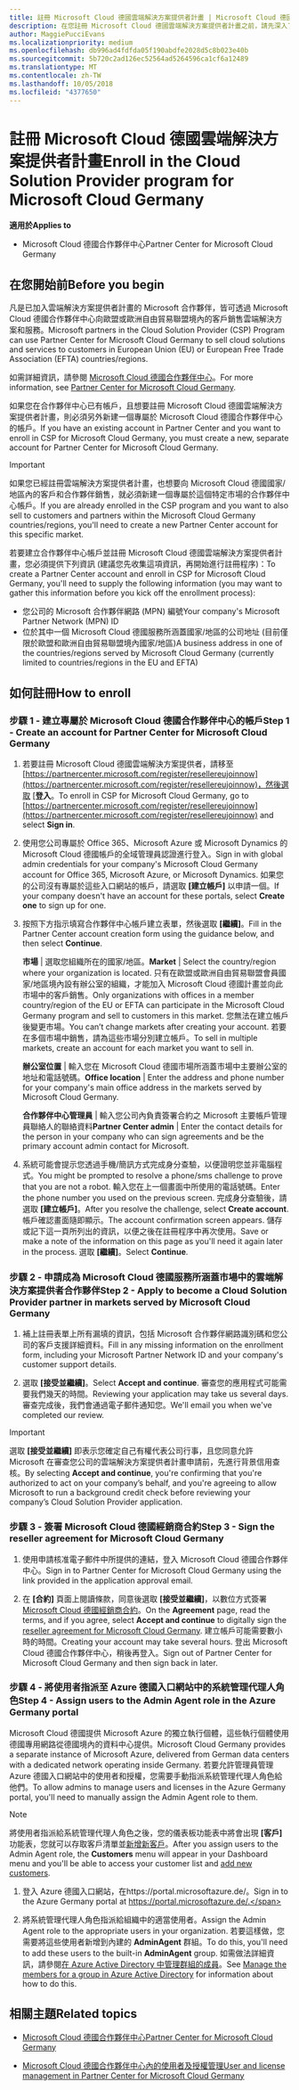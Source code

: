```yaml
---
title: 註冊 Microsoft Cloud 德國雲端解決方案提供者計畫 | Microsoft Cloud 德國合作夥伴中心
description: 在您註冊 Microsoft Cloud 德國雲端解決方案提供者計畫之前，請先深入了解雲端解決方案提供者計畫需求。
author: MaggiePucciEvans
ms.localizationpriority: medium
ms.openlocfilehash: db996ad4fdfda05f190abdfe2028d5c8b023e40b
ms.sourcegitcommit: 5b720c2ad126ec52564ad5264596ca1cf6a12489
ms.translationtype: MT
ms.contentlocale: zh-TW
ms.lasthandoff: 10/05/2018
ms.locfileid: "4377650"
---
```

# <a name="enroll-in-the-cloud-solution-provider-program-for-microsoft-cloud-germany"></a><span data-ttu-id="af424-103">註冊 Microsoft Cloud 德國雲端解決方案提供者計畫</span><span class="sxs-lookup"><span data-stu-id="af424-103">Enroll in the Cloud Solution Provider program for Microsoft Cloud Germany</span></span>

**<span data-ttu-id="af424-104">適用於</span><span class="sxs-lookup"><span data-stu-id="af424-104">Applies to</span></span>**

-  <span data-ttu-id="af424-105">Microsoft Cloud 德國合作夥伴中心</span><span class="sxs-lookup"><span data-stu-id="af424-105">Partner Center for Microsoft Cloud Germany</span></span>

## <a name="before-you-begin"></a><span data-ttu-id="af424-106">在您開始前</span><span class="sxs-lookup"><span data-stu-id="af424-106">Before you begin</span></span>

<span data-ttu-id="af424-107">凡是已加入雲端解決方案提供者計畫的 Microsoft 合作夥伴，皆可透過 Microsoft Cloud 德國合作夥伴中心向歐盟或歐洲自由貿易聯盟境內的客戶銷售雲端解決方案和服務。</span><span class="sxs-lookup"><span data-stu-id="af424-107">Microsoft partners in the Cloud Solution Provider (CSP) Program can use Partner Center for Microsoft Cloud Germany to sell cloud solutions and services to customers in European Union (EU) or European Free Trade Association (EFTA) countries/regions.</span></span>

<span data-ttu-id="af424-108">如需詳細資訊，請參閱 [Microsoft Cloud 德國合作夥伴中心](partner-center-for-microsoft-cloud-germany.md)。</span><span class="sxs-lookup"><span data-stu-id="af424-108">For more information, see [Partner Center for Microsoft Cloud Germany](partner-center-for-microsoft-cloud-germany.md).</span></span>

<span data-ttu-id="af424-109">如果您在合作夥伴中心已有帳戶，且想要註冊 Microsoft Cloud 德國雲端解決方案提供者計畫，則必須另外新建一個專屬於 Microsoft Cloud 德國合作夥伴中心的帳戶。</span><span class="sxs-lookup"><span data-stu-id="af424-109">If you have an existing account in Partner Center and you want to enroll in CSP for Microsoft Cloud Germany, you must create a new, separate account for Partner Center for Microsoft Cloud Germany.</span></span>

> [!IMPORTANT]  
> <span data-ttu-id="af424-110">如果您已經註冊雲端解決方案提供者計畫，也想要向 Microsoft Cloud 德國國家/地區內的客戶和合作夥伴銷售，就必須新建一個專屬於這個特定市場的合作夥伴中心帳戶。</span><span class="sxs-lookup"><span data-stu-id="af424-110">If you are already enrolled in the CSP program and you want to also sell to customers and partners within the Microsoft Cloud Germany countries/regions, you'll need to create a new Partner Center account for this specific market.</span></span>  

<span data-ttu-id="af424-111">若要建立合作夥伴中心帳戶並註冊 Microsoft Cloud 德國雲端解決方案提供者計畫，您必須提供下列資訊 (建議您先收集這項資訊，再開始進行註冊程序)：</span><span class="sxs-lookup"><span data-stu-id="af424-111">To create a Partner Center account and enroll in CSP for Microsoft Cloud Germany, you'll need to supply the following information (you may want to gather this information before you kick off the enrollment process):</span></span>

-  <span data-ttu-id="af424-112">您公司的 Microsoft 合作夥伴網路 (MPN) 編號</span><span class="sxs-lookup"><span data-stu-id="af424-112">Your company's Microsoft Partner Network (MPN) ID</span></span> 
-  <span data-ttu-id="af424-113">位於其中一個 Microsoft Cloud 德國服務所涵蓋國家/地區的公司地址 (目前僅限於歐盟和歐洲自由貿易聯盟境內國家/地區)</span><span class="sxs-lookup"><span data-stu-id="af424-113">A business address in one of the countries/regions served by Microsoft Cloud Germany (currently limited to countries/regions in the EU and EFTA)</span></span> 

## <a name="how-to-enroll"></a><span data-ttu-id="af424-114">如何註冊</span><span class="sxs-lookup"><span data-stu-id="af424-114">How to enroll</span></span> 

### <a name="step-1---create-an-account-for-partner-center-for-microsoft-cloud-germany"></a><span data-ttu-id="af424-115">步驟 1 - 建立專屬於 Microsoft Cloud 德國合作夥伴中心的帳戶</span><span class="sxs-lookup"><span data-stu-id="af424-115">Step 1 - Create an account for Partner Center for Microsoft Cloud Germany</span></span> 

1.  <span data-ttu-id="af424-116">若要註冊 Microsoft Cloud 德國雲端解決方案提供者，請移至[https://partnercenter.microsoft.com/register/resellereujoinnow](https://partnercenter.microsoft.com/register/resellereujoinnow)，然後選取 [**登入**。</span><span class="sxs-lookup"><span data-stu-id="af424-116">To enroll in CSP for Microsoft Cloud Germany, go to [https://partnercenter.microsoft.com/register/resellereujoinnow](https://partnercenter.microsoft.com/register/resellereujoinnow) and select **Sign in**.</span></span> 

2.  <span data-ttu-id="af424-117">使用您公司專屬於 Office 365、Microsoft Azure 或 Microsoft Dynamics 的 Microsoft Cloud 德國帳戶的全域管理員認證進行登入。</span><span class="sxs-lookup"><span data-stu-id="af424-117">Sign in with global admin credentials for your company's Microsoft Cloud Germany account for Office 365, Microsoft Azure, or Microsoft Dynamics.</span></span> <span data-ttu-id="af424-118">如果您的公司沒有專屬於這些入口網站的帳戶，請選取 **\[建立帳戶\]** 以申請一個。</span><span class="sxs-lookup"><span data-stu-id="af424-118">If your company doesn't have an account for these portals, select **Create one** to sign up for one.</span></span>

3.  <span data-ttu-id="af424-119">按照下方指示填寫合作夥伴中心帳戶建立表單，然後選取 **\[繼續\]**。</span><span class="sxs-lookup"><span data-stu-id="af424-119">Fill in the Partner Center account creation form using the guidance below, and then select **Continue**.</span></span>   

    <span data-ttu-id="af424-120">**市場** | 選取您組織所在的國家/地區。</span><span class="sxs-lookup"><span data-stu-id="af424-120">**Market** | Select the country/region where your organization is located.</span></span> <span data-ttu-id="af424-121">只有在歐盟或歐洲自由貿易聯盟會員國家/地區境內設有辦公室的組織，才能加入 Microsoft Cloud 德國計畫並向此市場中的客戶銷售。</span><span class="sxs-lookup"><span data-stu-id="af424-121">Only organizations with offices in a member country/region of the EU or EFTA can participate in the Microsoft Cloud Germany program and sell to customers in this market.</span></span> <span data-ttu-id="af424-122">您無法在建立帳戶後變更市場。</span><span class="sxs-lookup"><span data-stu-id="af424-122">You can’t change markets after creating your account.</span></span> <span data-ttu-id="af424-123">若要在多個市場中銷售，請為這些市場分別建立帳戶。</span><span class="sxs-lookup"><span data-stu-id="af424-123">To sell in multiple markets, create an account for each market you want to sell in.</span></span>

    <span data-ttu-id="af424-124">**辦公室位置** | 輸入您在 Microsoft Cloud 德國市場所涵蓋市場中主要辦公室的地址和電話號碼。</span><span class="sxs-lookup"><span data-stu-id="af424-124">**Office location** | Enter the address and phone number for your company's main office address in the markets served by Microsoft Cloud Germany.</span></span>

    <span data-ttu-id="af424-125">**合作夥伴中心管理員** | 輸入您公司內負責簽署合約之 Microsoft 主要帳戶管理員聯絡人的聯絡資料</span><span class="sxs-lookup"><span data-stu-id="af424-125">**Partner Center admin** | Enter the contact details for the person in your company who can sign agreements and be the primary account admin contact for Microsoft.</span></span> 

4.  <span data-ttu-id="af424-126">系統可能會提示您透過手機/簡訊方式完成身分查驗，以便證明您並非電腦程式。</span><span class="sxs-lookup"><span data-stu-id="af424-126">You might be prompted to resolve a phone/sms challenge to prove that you are not a robot.</span></span> <span data-ttu-id="af424-127">輸入您在上一個畫面中所使用的電話號碼。</span><span class="sxs-lookup"><span data-stu-id="af424-127">Enter the phone number you used on the previous screen.</span></span> <span data-ttu-id="af424-128">完成身分查驗後，請選取 **\[建立帳戶\]**。</span><span class="sxs-lookup"><span data-stu-id="af424-128">After you resolve the challenge, select **Create account**.</span></span> <span data-ttu-id="af424-129">帳戶確認畫面隨即顯示。</span><span class="sxs-lookup"><span data-stu-id="af424-129">The account confirmation screen appears.</span></span> <span data-ttu-id="af424-130">儲存或記下這一頁所列出的資訊，以便之後在註冊程序中再次使用。</span><span class="sxs-lookup"><span data-stu-id="af424-130">Save or make a note of the information on this page as you'll need it again later in the process.</span></span> <span data-ttu-id="af424-131">選取 **\[繼續\]**。</span><span class="sxs-lookup"><span data-stu-id="af424-131">Select **Continue**.</span></span>

### <a name="step-2---apply-to-become-a-cloud-solution-provider-partner-in-markets-served-by-microsoft-cloud-germany"></a><span data-ttu-id="af424-132">步驟 2 - 申請成為 Microsoft Cloud 德國服務所涵蓋市場中的雲端解決方案提供者合作夥伴</span><span class="sxs-lookup"><span data-stu-id="af424-132">Step 2 - Apply to become a Cloud Solution Provider partner in markets served by Microsoft Cloud Germany</span></span> 

1.  <span data-ttu-id="af424-133">補上註冊表單上所有漏填的資訊，包括 Microsoft 合作夥伴網路識別碼和您公司的客戶支援詳細資料。</span><span class="sxs-lookup"><span data-stu-id="af424-133">Fill in any missing information on the enrollment form, including your Microsoft Partner Network ID and your company's customer support details.</span></span> 

2.  <span data-ttu-id="af424-134">選取 **\[接受並繼續\]**。</span><span class="sxs-lookup"><span data-stu-id="af424-134">Select **Accept and continue**.</span></span> <span data-ttu-id="af424-135">審查您的應用程式可能需要我們幾天的時間。</span><span class="sxs-lookup"><span data-stu-id="af424-135">Reviewing your application may take us several days.</span></span> <span data-ttu-id="af424-136">審查完成後，我們會通過電子郵件通知您。</span><span class="sxs-lookup"><span data-stu-id="af424-136">We'll email you when we've completed our review.</span></span>

> [!IMPORTANT]  
> <span data-ttu-id="af424-137">選取 **\[接受並繼續\]** 即表示您確定自己有權代表公司行事，且您同意允許 Microsoft 在審查您公司的雲端解決方案提供者計畫申請前，先進行背景信用查核。</span><span class="sxs-lookup"><span data-stu-id="af424-137">By selecting **Accept and continue**, you're confirming that you're authorized to act on your company’s behalf, and you're agreeing to allow Microsoft to run a background credit check before reviewing your company’s Cloud Solution Provider application.</span></span>

### <a name="step-3---sign-the-reseller-agreement-for-microsoft-cloud-germany"></a><span data-ttu-id="af424-138">步驟 3 - 簽署 Microsoft Cloud 德國經銷商合約</span><span class="sxs-lookup"><span data-stu-id="af424-138">Step 3 - Sign the reseller agreement for Microsoft Cloud Germany</span></span> 

1. <span data-ttu-id="af424-139">使用申請核准電子郵件中所提供的連結，登入 Microsoft Cloud 德國合作夥伴中心。</span><span class="sxs-lookup"><span data-stu-id="af424-139">Sign in to Partner Center for Microsoft Cloud Germany using the link provided in the application approval email.</span></span> 

2. <span data-ttu-id="af424-140">在 **\[合約\]** 頁面上閱讀條款，同意後選取 **\[接受並繼續\]**，以數位方式簽署 [Microsoft Cloud 德國經銷商合約](https://go.microsoft.com/fwlink/p/?linkid=831385)。</span><span class="sxs-lookup"><span data-stu-id="af424-140">On the **Agreement** page, read the terms, and if you agree, select **Accept and continue** to digitally sign the [reseller agreement for Microsoft Cloud Germany](https://go.microsoft.com/fwlink/p/?linkid=831385).</span></span> <span data-ttu-id="af424-141">建立帳戶可能需要數小時的時間。</span><span class="sxs-lookup"><span data-stu-id="af424-141">Creating your account may take several hours.</span></span> <span data-ttu-id="af424-142">登出 Microsoft Cloud 德國合作夥伴中心，稍後再登入。</span><span class="sxs-lookup"><span data-stu-id="af424-142">Sign out of Partner Center for Microsoft Cloud Germany and then sign back in later.</span></span>

### <a name="step-4---assign-users-to-the-admin-agent-role-in-the-azure-germany-portal"></a><span data-ttu-id="af424-143">步驟 4 - 將使用者指派至 Azure 德國入口網站中的系統管理代理人角色</span><span class="sxs-lookup"><span data-stu-id="af424-143">Step 4 - Assign users to the Admin Agent role in the Azure Germany portal</span></span> 

<span data-ttu-id="af424-144">Microsoft Cloud 德國提供 Microsoft Azure 的獨立執行個體，這些執行個體使用德國專用網路從德國境內的資料中心提供。</span><span class="sxs-lookup"><span data-stu-id="af424-144">Microsoft Cloud Germany provides a separate instance of Microsoft Azure, delivered from German data centers with a dedicated network operating inside Germany.</span></span> <span data-ttu-id="af424-145">若要允許管理員管理 Azure 德國入口網站中的使用者和授權，您需要手動指派系統管理代理人角色給他們。</span><span class="sxs-lookup"><span data-stu-id="af424-145">To allow admins to manage users and licenses in the Azure Germany portal, you'll need to manually assign the Admin Agent role to them.</span></span>

> [!NOTE]  
> <span data-ttu-id="af424-146">將使用者指派給系統管理代理人角色之後，您的儀表板功能表中將會出現 **\[客戶\]** 功能表，您就可以存取客戶清單並[新增新客戶](add-a-new-customer.md)。</span><span class="sxs-lookup"><span data-stu-id="af424-146">After you assign users to the Admin Agent role, the **Customers** menu will appear in your Dashboard menu and you'll be able to access your customer list and [add new customers](add-a-new-customer.md).</span></span>   

1.  <span data-ttu-id="af424-147">登入 Azure 德國入口網站，在https://portal.microsoftazure.de/。</span><span class="sxs-lookup"><span data-stu-id="af424-147">Sign in to the Azure Germany portal at https://portal.microsoftazure.de/.</span></span>

2.  <span data-ttu-id="af424-148">將系統管理代理人角色指派給組織中的適當使用者。</span><span class="sxs-lookup"><span data-stu-id="af424-148">Assign the Admin Agent role to the appropriate users in your organization.</span></span> <span data-ttu-id="af424-149">若要這樣做，您需要將這些使用者新增到內建的 **AdminAgent** 群組。</span><span class="sxs-lookup"><span data-stu-id="af424-149">To do this, you'll need to add these users to the built-in **AdminAgent** group.</span></span> <span data-ttu-id="af424-150">如需做法詳細資訊，請參閱[在 Azure Active Directory 中管理群組的成員](https://docs.microsoft.com/azure/active-directory/active-directory-groups-members-azure-portal)。</span><span class="sxs-lookup"><span data-stu-id="af424-150">See [Manage the members for a group in Azure Active Directory](https://docs.microsoft.com/azure/active-directory/active-directory-groups-members-azure-portal) for information about how to do this.</span></span>
 

## <a name="related-topics"></a><span data-ttu-id="af424-151">相關主題</span><span class="sxs-lookup"><span data-stu-id="af424-151">Related topics</span></span>

-  [<span data-ttu-id="af424-152">Microsoft Cloud 德國合作夥伴中心</span><span class="sxs-lookup"><span data-stu-id="af424-152">Partner Center for Microsoft Cloud Germany</span></span>](partner-center-for-microsoft-cloud-germany.md)

-  [<span data-ttu-id="af424-153">Microsoft Cloud 德國合作夥伴中心內的使用者及授權管理</span><span class="sxs-lookup"><span data-stu-id="af424-153">User and license management in Partner Center for Microsoft Cloud Germany</span></span>](user-management-in-partner-center-for-microsoft-cloud-germany.md)


